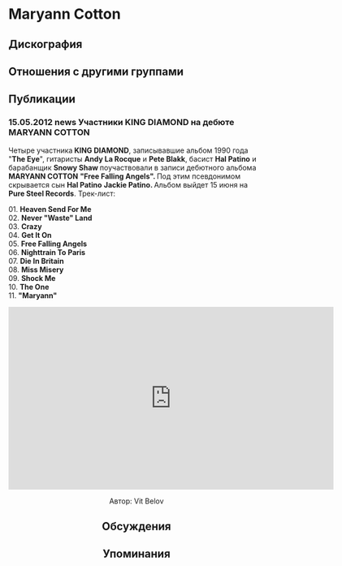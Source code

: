 # Maryann Cotton



## Дискография


## Отношения с другими группами


## Публикации

### 15.05.2012 news Участники KING DIAMOND на дебюте MARYANN COTTON

<P>Четыре участника<STRONG> KING DIAMOND</STRONG>, записывавшие альбом 1990 года "<STRONG>The Eye</STRONG>", гитаристы <STRONG>Andy La Rocque</STRONG>&nbsp;и <B itxtHarvested="0" itxtNodeId="78">Pete Blakk</B>,&nbsp;басист <B itxtHarvested="0" itxtNodeId="77">Hal Patino</B> и барабанщик <STRONG>Snowy Shaw </STRONG>поучаствовали в записи дебютного альбома <STRONG>MARYANN COTTON</STRONG> <STRONG>"Free Falling Angels". </STRONG>Под этим псевдонимом скрывается сын <STRONG>Hal Patino</STRONG> <STRONG>Jackie Patino. </STRONG>Альбом выйдет 15 июня на <STRONG>Pure Steel Records</STRONG>. Трек-лист:</P>
<P>01. <B itxtHarvested="0" itxtNodeId="64">Heaven Send For Me</B><BR itxtNodeId="63">02. <B itxtHarvested="0" itxtNodeId="62">Never "Waste" Land</B><BR itxtNodeId="61">03. <B itxtHarvested="0" itxtNodeId="60">Crazy</B><BR itxtNodeId="59">04. <B itxtHarvested="0" itxtNodeId="58">Get It On</B><BR itxtNodeId="57">05. <B itxtHarvested="0" itxtNodeId="56">Free Falling Angels</B><BR itxtNodeId="55">06. <B itxtHarvested="0" itxtNodeId="54">Nighttrain To Paris</B><BR itxtNodeId="53">07. <B itxtHarvested="0" itxtNodeId="52">Die In Britain</B><BR itxtNodeId="51">08. <B itxtHarvested="0" itxtNodeId="50">Miss Misery</B><BR itxtNodeId="49">09. <B itxtHarvested="0" itxtNodeId="48">Shock Me</B><BR itxtNodeId="47">10. <B itxtHarvested="0" itxtNodeId="46">The One</B><BR itxtNodeId="45">11. <B itxtHarvested="0" itxtNodeId="44">"Maryann"</B></P>
<P><STRONG></STRONG><center><iframe width="640" height="360" src="http://www.youtube.com/embed/W90wU3ktNA8?feature=player_embedded" frameborder="0" allowfullscreen></iframe></P>
Автор: Vit Belov


## Обсуждения


## Упоминания

